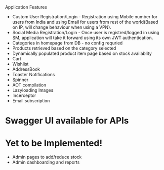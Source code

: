 

Application Features
  - Custom User Registration/Login - Registration using Mobile number for users from India and using Email for users from rest of the world(Based on IP, will change behaviour when using a VPN). 
  - Social Media Registration/Login - Once user is registred/logged in using SM, application will take it forward using its own JWT authentication.
  - Categories in homepage from DB - no config requried
  - Products retrieved based on the category selected
  - Dynamically populated product item page based on stock availablity
  - Cart
  - Wishlist
  - AddressBook
  - Toaster Notifications
  - Spinner
  - AOT compilation
  - Lazyloading Images
  - Incerceptor
  - Email subscription


# Swagger UI available for APIs

# Yet to be Implemented!

  - Admin pages to add/reduce stock
  - Admin dashboarding and reports
